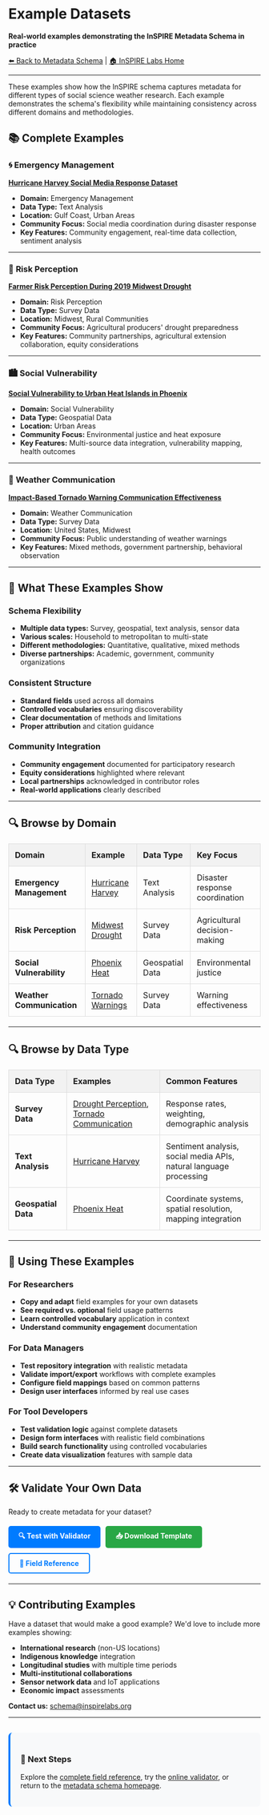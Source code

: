 # Example Datasets

**Real-world examples demonstrating the InSPIRE Metadata Schema in practice**

[⬅️ Back to Metadata Schema](../) | [🏠 InSPIRE Labs Home](../../)

---

These examples show how the InSPIRE schema captures metadata for different types of social science weather research. Each example demonstrates the schema's flexibility while maintaining consistency across different domains and methodologies.

## 📚 **Complete Examples**

### 🌀 **Emergency Management**
**[Hurricane Harvey Social Media Response Dataset](hurricane-harvey-example.json)**
- **Domain:** Emergency Management  
- **Data Type:** Text Analysis
- **Location:** Gulf Coast, Urban Areas
- **Community Focus:** Social media coordination during disaster response
- **Key Features:** Community engagement, real-time data collection, sentiment analysis

---

### 🌾 **Risk Perception**
**[Farmer Risk Perception During 2019 Midwest Drought](drought-perception-example.json)**
- **Domain:** Risk Perception
- **Data Type:** Survey Data  
- **Location:** Midwest, Rural Communities
- **Community Focus:** Agricultural producers' drought preparedness
- **Key Features:** Community partnerships, agricultural extension collaboration, equity considerations

---

### 🏙️ **Social Vulnerability**
**[Social Vulnerability to Urban Heat Islands in Phoenix](urban-heat-example.json)**
- **Domain:** Social Vulnerability
- **Data Type:** Geospatial Data
- **Location:** Urban Areas
- **Community Focus:** Environmental justice and heat exposure
- **Key Features:** Multi-source data integration, vulnerability mapping, health outcomes

---

### 📡 **Weather Communication**
**[Impact-Based Tornado Warning Communication Effectiveness](tornado-communication-example.json)**
- **Domain:** Weather Communication
- **Data Type:** Survey Data
- **Location:** United States, Midwest  
- **Community Focus:** Public understanding of weather warnings
- **Key Features:** Mixed methods, government partnership, behavioral observation

---

## 🎯 **What These Examples Show**

### **Schema Flexibility**
- **Multiple data types:** Survey, geospatial, text analysis, sensor data
- **Various scales:** Household to metropolitan to multi-state
- **Different methodologies:** Quantitative, qualitative, mixed methods
- **Diverse partnerships:** Academic, government, community organizations

### **Consistent Structure**
- **Standard fields** used across all domains
- **Controlled vocabularies** ensuring discoverability
- **Clear documentation** of methods and limitations
- **Proper attribution** and citation guidance

### **Community Integration**
- **Community engagement** documented for participatory research
- **Equity considerations** highlighted where relevant
- **Local partnerships** acknowledged in contributor roles
- **Real-world applications** clearly described

---

## 🔍 **Browse by Domain**

| Domain | Example | Data Type | Key Focus |
|--------|---------|-----------|-----------|
| **Emergency Management** | [Hurricane Harvey](hurricane-harvey-example.json) | Text Analysis | Disaster response coordination |
| **Risk Perception** | [Midwest Drought](drought-perception-example.json) | Survey Data | Agricultural decision-making |
| **Social Vulnerability** | [Phoenix Heat](urban-heat-example.json) | Geospatial Data | Environmental justice |
| **Weather Communication** | [Tornado Warnings](tornado-communication-example.json) | Survey Data | Warning effectiveness |

---

## 🔍 **Browse by Data Type**

| Data Type | Examples | Common Features |
|-----------|----------|-----------------|
| **Survey Data** | [Drought Perception](drought-perception-example.json), [Tornado Communication](tornado-communication-example.json) | Response rates, weighting, demographic analysis |
| **Text Analysis** | [Hurricane Harvey](hurricane-harvey-example.json) | Sentiment analysis, social media APIs, natural language processing |
| **Geospatial Data** | [Phoenix Heat](urban-heat-example.json) | Coordinate systems, spatial resolution, mapping integration |

---

## 📝 **Using These Examples**

### **For Researchers**
- **Copy and adapt** field examples for your own datasets
- **See required vs. optional** field usage patterns
- **Learn controlled vocabulary** application in context
- **Understand community engagement** documentation

### **For Data Managers** 
- **Test repository integration** with realistic metadata
- **Validate import/export** workflows with complete examples
- **Configure field mappings** based on common patterns
- **Design user interfaces** informed by real use cases

### **For Tool Developers**
- **Test validation logic** against complete datasets
- **Design form interfaces** with realistic field combinations
- **Build search functionality** using controlled vocabularies
- **Create data visualization** features with sample data

---

## 🛠️ **Validate Your Own Data**

Ready to create metadata for your dataset? 

<div class="action-buttons">
  <a href="../tools/validator.html" class="btn btn-primary">🔍 Test with Validator</a>
  <a href="../templates/inspire-template.csv" class="btn btn-secondary">📥 Download Template</a>
  <a href="../field-reference.html" class="btn btn-outline">📖 Field Reference</a>
</div>

---

## 💡 **Contributing Examples**

Have a dataset that would make a good example? We'd love to include more examples showing:

- **International research** (non-US locations)
- **Indigenous knowledge** integration
- **Longitudinal studies** with multiple time periods  
- **Multi-institutional collaborations**
- **Sensor network data** and IoT applications
- **Economic impact** assessments

**Contact us:** [schema@inspirelabs.org](mailto:schema@inspirelabs.org)

---

<div class="next-steps">
  <h3>🚀 Next Steps</h3>
  <p>Explore the <a href="../field-reference.html">complete field reference</a>, try the <a href="../tools/validator.html">online validator</a>, or return to the <a href="../">metadata schema homepage</a>.</p>
</div>

<style>
table {
  width: 100%;
  border-collapse: collapse;
  margin: 20px 0;
}

table th, table td {
  border: 1px solid #ddd;
  padding: 12px;
  text-align: left;
}

table th {
  background-color: #f2f2f2;
  font-weight: bold;
}

.action-buttons {
  display: flex;
  gap: 10px;
  margin: 20px 0;
  flex-wrap: wrap;
}

.btn {
  display: inline-block;
  padding: 10px 20px;
  text-decoration: none;
  border-radius: 5px;
  font-weight: bold;
}

.btn-primary {
  background-color: #007bff;
  color: white;
}

.btn-secondary {
  background-color: #28a745;
  color: white;
}

.btn-outline {
  background-color: transparent;
  color: #007bff;
  border: 2px solid #007bff;
}

.next-steps {
  background: #f8f9fa;
  padding: 20px;
  border-radius: 8px;
  border-left: 4px solid #007bff;
  margin-top: 30px;
}

@media (max-width: 768px) {
  .action-buttons {
    flex-direction: column;
  }
  
  .btn {
    text-align: center;
  }
}
</style>
